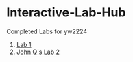 # Interactive-Lab-Hub

Completed Labs for yw2224

1. [Lab 1](./Lab1)
2. [John Q's Lab 2](//github.com/johnqstudent/idd-fa18-lab2)
